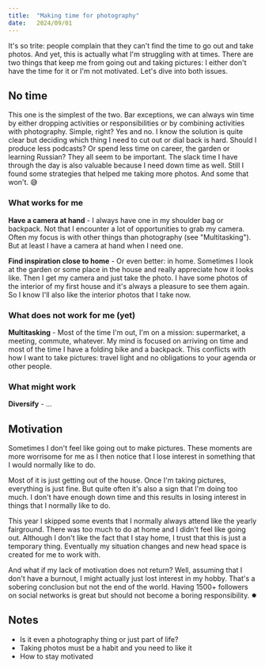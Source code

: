 ```yaml
---
title:  "Making time for photography"
date:   2024/09/01
---
```


It's so trite: people complain that they can't find the time to go out and take photos. And yet, this is actually what I'm struggling with at times. There are two things that keep me from going out and taking pictures: I either don't have the time for it or I'm not motivated. Let's dive into both issues.

## No time

This one is the simplest of the two. Bar exceptions, we can always win time by either dropping activities or responsibilities or by combining activities with photography. Simple, right? Yes and no. I know the solution is quite clear but deciding which thing I need to cut out or dial back is hard. Should I produce less podcasts? Or spend less time on career, the garden or learning Russian? They all seem to be important. The slack time I have through the day is also valuable because I need down time as well. Still I found some strategies that helped me taking more photos. And some that won't. 😅

### What works for me

**Have a camera at hand** - I always have one in my shoulder bag or backpack. Not that I encounter a lot of opportunities to grab my camera. Often my focus is with other things than photography (see "Multitasking"). But at least I have a camera at hand when I need one.

**Find inspiration close to home** - Or even better: in home. Sometimes I look at the garden or some place in the house and really appreciate how it looks like. Then I get my camera and just take the photo. I have some photos of the interior of my first house and it's always a pleasure to see them again. So I know I'll also like the interior photos that I take now.

### What does not work for me (yet)

**Multitasking** - Most of the time I'm out, I'm on a mission: supermarket, a meeting, commute, whatever. My mind is focused on arriving on time and most of the time I have a folding bike and a backpack. This conflicts with how I want to take pictures: travel light and no obligations to your agenda or other people.

### What might work

**Diversify** - ...

## Motivation

Sometimes I don't feel like going out to make pictures. These moments are more worrisome for me as I then notice that I lose interest in something that I would normally like to do.

Most of it is just getting out of the house. Once I'm taking pictures, everything is just fine. But quite often it's also a sign that I'm doing too much. I don't have enough down time and this results in losing interest in things that I normally like to do.

This year I skipped some events that I normally always attend like the yearly fairground. There was too much to do at home and I didn't feel like going out. Although I don't like the fact that I stay home, I trust that this is just a temporary thing. Eventually my situation changes and new head space is created for me to work with.

And what if my lack of motivation does not return? Well, assuming that I don't have a burnout, I might actually just lost interest in my hobby. That's a sobering conclusion but not the end of the world. Having 1500+ followers on social networks is great but should not become a boring responsibility. ✸


## Notes

- Is it even a photography thing or just part of life?
- Taking photos must be a habit and you need to like it
- How to stay motivated